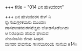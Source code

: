 +++
title = "014 ಏನ ಹೇಳುವೆನರಸ"

+++
ಏನ ಹೇಳುವೆನರಸ ಕೇಳ್ ನಿ   
ನ್ನಾನೆಯಗ್ಗಳಿಕೆಯನು ಮುಂದಣ   
ದಾನವಾಂತಕನುರವನೆಚ್ಚನು ಜೋಡನೊಡೆಬಗಿದು   
ಆ ನಿರೂಢಿಯ ಹಯದ ಘಾಯವ   
ನೇನನೆಂಬೆನು ಜೀಯ ಸಿಂಧದ   
ವಾನರನ ವೇದನೆಯ ಗಣನೆಯನರಿಯೆ ನಾನೆಂದ      ॥14॥